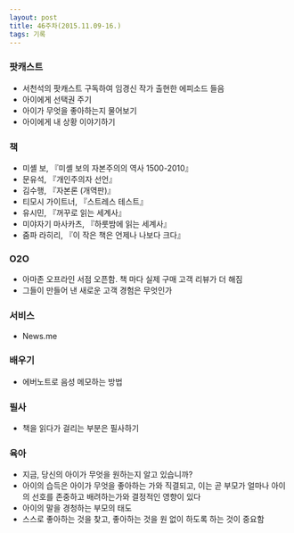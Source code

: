 ```yaml
---
layout: post
title: 46주차(2015.11.09-16.)
tags: 기록
---
```


### 팟캐스트  
- 서천석의 팟캐스트 구독하여 임경신 작가 출현한 에피소드 들음  
- 아이에게 선택권 주기  
- 아이가 무엇을 좋아하는지 물어보기  
- 아이에게 내 상황 이야기하기  

<!--more-->

### 책  
- 미셸 보, 『미셸 보의 자본주의의 역사 1500-2010』  
- 문유석, 『개인주의자 선언』  
- 김수행, 『자본론 (개역판)』  
- 티모시 가이트너, 『스트레스 테스트』  
- 유시민, 『꺼꾸로 읽는 세계사』  
- 미야자기 마사카츠, 『하룻밤에 읽는 세계사』  
- 줌파 라히리, 『이 작은 책은 언제나 나보다 크다』

### O2O  
- 아마존 오프라인 서점 오픈함. 책 마다 실제 구매 고객 리뷰가 더 해짐  
- 그들이 만들어 낸 새로운 고객 경험은 무엇인가  

### 서비스  
- News.me  

### 배우기  
- 에버노트로 음성 메모하는 방법  

### 필사  
- 책을 읽다가 걸리는 부분은 필사하기  

### 육아  
- 지금, 당신의 아이가 무엇을 원하는지 알고 있습니까?  
- 아이의 습득은 아이가 무엇을 좋아하는 가와 직결되고, 이는 곧 부모가 얼마나 아이의 선호를 존중하고 배려하는가와 결정적인 영향이 있다  
- 아이의 말을 경청하는 부모의 태도  
- 스스로 좋아하는 것을 찾고, 좋아하는 것을 원 없이 하도록 하는 것이 중요함
